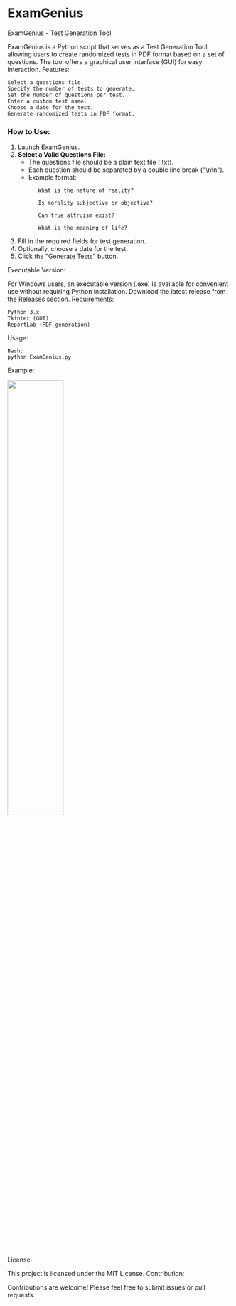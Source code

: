 # ExamGenius

ExamGenius - Test Generation Tool

ExamGenius is a Python script that serves as a Test Generation Tool, allowing users to create randomized tests in PDF format based on a set of questions. The tool offers a graphical user interface (GUI) for easy interaction.
Features:

    Select a questions file.
    Specify the number of tests to generate.
    Set the number of questions per test.
    Enter a custom test name.
    Choose a date for the test.
    Generate randomized tests in PDF format.

### How to Use:
1. Launch ExamGenius.
2. **Select a Valid Questions File:**
   - The questions file should be a plain text file (.txt).
   - Each question should be separated by a double line break ("\n\n").
   - Example format:
     ```
        What is the nature of reality?
        
        Is morality subjective or objective?
        
        Can true altruism exist?

        What is the meaning of life?
     ```
3. Fill in the required fields for test generation.
4. Optionally, choose a date for the test.
5. Click the "Generate Tests" button.

Executable Version:

For Windows users, an executable version (.exe) is available for convenient use without requiring Python installation. Download the latest release from the Releases section.
Requirements:

    Python 3.x
    Tkinter (GUI)
    ReportLab (PDF generation)

Usage:

    Bash: 
    python ExamGenius.py
    


Example:

<img src="https://github.com/naltamura/ExamGenius/assets/97169711/ce0f0c06-d2ec-44db-bddc-9f11f297855f" width=50% height=50%>

    
License:

This project is licensed under the MIT License.
Contribution:

Contributions are welcome! Please feel free to submit issues or pull requests.
